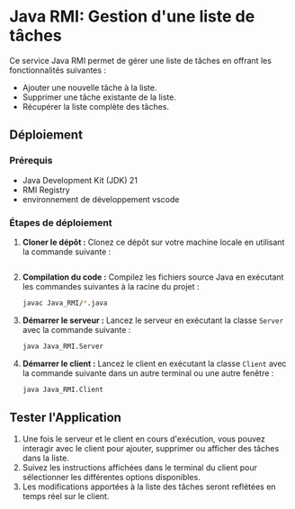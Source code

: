 # Java RMI: Gestion d'une liste de tâches

Ce service Java RMI permet de gérer une liste de tâches en offrant les fonctionnalités suivantes :
- Ajouter une nouvelle tâche à la liste.
- Supprimer une tâche existante de la liste.
- Récupérer la liste complète des tâches.

## Déploiement

### Prérequis
- Java Development Kit (JDK) 21
- RMI Registry 
- environnement de développement vscode

### Étapes de déploiement

1. **Cloner le dépôt :** Clonez ce dépôt sur votre machine locale en utilisant la commande suivante :
    ```bash
    
    ```

2. **Compilation du code :** Compilez les fichiers source Java en exécutant les commandes suivantes à la racine du projet :
    ```bash
    javac Java_RMI/*.java
    ```

3. **Démarrer le serveur :** Lancez le serveur en exécutant la classe `Server` avec la commande suivante :
    ```bash
    java Java_RMI.Server
    ```

4. **Démarrer le client :** Lancez le client en exécutant la classe `Client` avec la commande suivante dans un autre terminal ou une autre fenêtre :
    ```bash
    java Java_RMI.Client
    ```

## Tester l'Application

1. Une fois le serveur et le client en cours d'exécution, vous pouvez interagir avec le client pour ajouter, supprimer ou afficher des tâches dans la liste.
2. Suivez les instructions affichées dans le terminal du client pour sélectionner les différentes options disponibles.
3. Les modifications apportées à la liste des tâches seront reflétées en temps réel sur le client.

